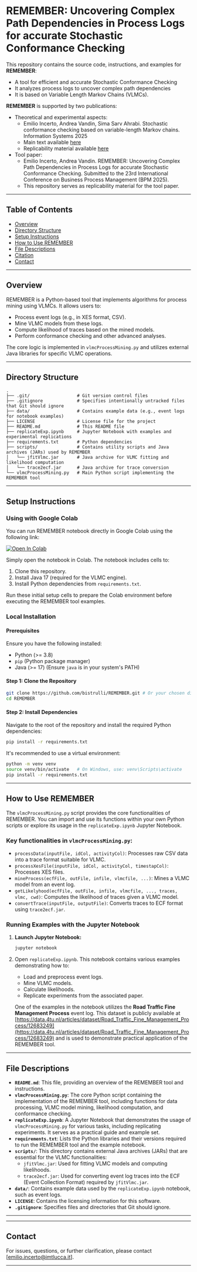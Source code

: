 # REMEMBER: Uncovering Complex Path Dependencies in Process Logs for accurate Stochastic Conformance Checking

This repository contains the source code, instructions, and examples for **REMEMBER**:
- A tool for efficient and accurate Stochastic Conformance Checking
- It analyzes process logs to uncover complex path dependencies
- It is based on Variable Length Markov Chains (VLMCs).

**REMEMBER** is supported by two publications: 
- Theoretical and experimental aspects: 
  - Emilio Incerto, Andrea Vandin, Sima Sarv Ahrabi. Stochastic conformance checking based on variable-length Markov chains. Information Systems 2025
  - Main text available [here](https://www.sciencedirect.com/science/article/pii/S0306437925000456?dgcid=author)
  - Replicability material available [here](https://www.sciencedirect.com/science/article/pii/S0306437925000456?dgcid=author#b22)
- Tool paper:
  - Emilio Incerto, Andrea Vandin. REMEMBER: Uncovering Complex Path Dependencies in Process Logs for accurate Stochastic Conformance Checking. Submitted to the 23rd International Conference on Business Process Management (BPM 2025).
  - This repository serves as replicability material for the tool paper. 

---

## Table of Contents
- [Overview](#overview)
- [Directory Structure](#directory-structure)
- [Setup Instructions](#setup-instructions)
- [How to Use REMEMBER](#how-to-use-remember)
- [File Descriptions](#file-descriptions)
- [Citation](#citation)
- [Contact](#contact)

---

## Overview

REMEMBER is a Python-based tool that implements algorithms for process mining using VLMCs. It allows users to:
- Process event logs (e.g., in XES format, CSV).
- Mine VLMC models from these logs.
- Compute likelihood of traces based on the mined models.
- Perform conformance checking and other advanced analyses.

The core logic is implemented in `vlmcProcessMining.py` and utilizes external Java libraries for specific VLMC operations.

---

## Directory Structure

```
.
├── .git/                  # Git version control files
├── .gitignore             # Specifies intentionally untracked files that Git should ignore
├── data/                  # Contains example data (e.g., event logs for notebook examples)
├── LICENSE                # License file for the project
├── README.md              # This README file
├── replicateExp.ipynb     # Jupyter Notebook with examples and experimental replications
├── requirements.txt       # Python dependencies
├── scripts/               # Contains utility scripts and Java archives (JARs) used by REMEMBER
│   └── jfitVlmc.jar       # Java archive for VLMC fitting and likelihood computation
│   └── trace2ecf.jar      # Java archive for trace conversion
└── vlmcProcessMining.py   # Main Python script implementing the REMEMBER tool
```

---

## Setup Instructions

### Using with Google Colab

You can run REMEMBER notebook directly in Google Colab using the following link:

[![Open In Colab](https://colab.research.google.com/assets/colab-badge.svg)](https://colab.research.google.com/github/bistrulli/REMEMBER/blob/main/replicateExp.ipynb)

Simply open the notebook in Colab. The notebook includes cells to:
1. Clone this repository.
2. Install Java 17 (required for the VLMC engine).
3. Install Python dependencies from `requirements.txt`.

Run these initial setup cells to prepare the Colab environment before executing the REMEMBER tool examples.

### Local Installation

#### Prerequisites
Ensure you have the following installed:
- Python (>= 3.8)
- `pip` (Python package manager)
- Java (>= 17) (Ensure `java` is in your system's PATH)

#### Step 1: Clone the Repository
```bash
git clone https://github.com/bistrulli/REMEMBER.git # Or your chosen directory name
cd REMEMBER
```

#### Step 2: Install Dependencies
Navigate to the root of the repository and install the required Python dependencies:
```bash
pip install -r requirements.txt
```

It's recommended to use a virtual environment:
```bash
python -m venv venv
source venv/bin/activate   # On Windows, use: venv\Scripts\activate
pip install -r requirements.txt
```

---

## How to Use REMEMBER

The `vlmcProcessMining.py` script provides the core functionalities of REMEMBER. You can import and use its functions within your own Python scripts or explore its usage in the `replicateExp.ipynb` Jupyter Notebook.

### Key functionalities in `vlmcProcessMining.py`:
- `processData(inputFile, idCol, activityCol)`: Processes raw CSV data into a trace format suitable for VLMC.
- `processXesFile(inputFile, idCol, activityCol, timestapCol)`: Processes XES files.
- `mineProcess(ecfFile, outFile, infile, vlmcfile, ...)`: Mines a VLMC model from an event log.
- `getLikelyhood(ecfFile, outFile, infile, vlmcfile, ..., traces, vlmc, cwd)`: Computes the likelihood of traces given a VLMC model.
- `convertTrace(inputFile, outputFile)`: Converts traces to ECF format using `trace2ecf.jar`.

### Running Examples with the Jupyter Notebook
1.  **Launch Jupyter Notebook:**
    ```bash
    jupyter notebook
    ```
2.  Open `replicateExp.ipynb`. This notebook contains various examples demonstrating how to:
    - Load and preprocess event logs.
    - Mine VLMC models.
    - Calculate likelihoods.
    - Replicate experiments from the associated paper.

    One of the examples in the notebook utilizes the **Road Traffic Fine Management Process** event log. This dataset is publicly available at [https://data.4tu.nl/articles/dataset/Road_Traffic_Fine_Management_Process/12683249](https://data.4tu.nl/articles/dataset/Road_Traffic_Fine_Management_Process/12683249) and is used to demonstrate practical application of the REMEMBER tool.

---

## File Descriptions

- **`README.md`**: This file, providing an overview of the REMEMBER tool and instructions.
- **`vlmcProcessMining.py`**: The core Python script containing the implementation of the REMEMBER tool, including functions for data processing, VLMC model mining, likelihood computation, and conformance checking.
- **`replicateExp.ipynb`**: A Jupyter Notebook that demonstrates the usage of `vlmcProcessMining.py` for various tasks, including replicating experiments. It serves as a practical guide and example set.
- **`requirements.txt`**: Lists the Python libraries and their versions required to run the REMEMBER tool and the example notebook.
- **`scripts/`**: This directory contains external Java archives (JARs) that are essential for the VLMC functionalities:
    - `jfitVlmc.jar`: Used for fitting VLMC models and computing likelihoods.
    - `trace2ecf.jar`: Used for converting event log traces into the ECF (Event Collection Format) required by `jfitVlmc.jar`.
- **`data/`**: Contains example data used by the `replicateExp.ipynb` notebook, such as event logs.
- **`LICENSE`**: Contains the licensing information for this software.
- **`.gitignore`**: Specifies files and directories that Git should ignore.

---

<!--
## Citation
If you use REMEMBER in your research or work, please cite our paper (once published):

```
REMEMBER: Uncovering Complex Temporal Dependencies in Process Logs with Variable Length Markov Chains
(Submitted to BPM 2025)
```
You can also refer to the original paper that introduced the VLMC-based stochastic conformance checking:
```
Stochastic Conformance Checking based on Variable-length Markov Chains
```
-->

---

## Contact
For issues, questions, or further clarification, please contact [emilio.incerto@imtlucca.it].

---
